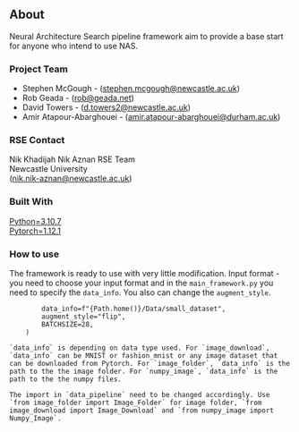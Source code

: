 ## About

Neural Architecture Search pipeline framework aim to provide a base start for anyone who intend to use NAS. 

### Project Team
* Stephen McGough - ([stephen.mcgough@newcastle.ac.uk](mailto:stephen.mcgough@newcastle.ac.uk))
* Rob Geada - ([rob@geada.net](mailto:rob@geada.net))
* David Towers - ([d.towers2@newcastle.ac.uk](mailto:d.towers2@newcastle.ac.uk))
* Amir Atapour-Abarghouei - ([amir.atapour-abarghouei@durham.ac.uk](mailto:amir.atapour-abarghouei@durham.ac.uk))


### RSE Contact
Nik Khadijah Nik Aznan
RSE Team  
Newcastle University  
([nik.nik-aznan@newcastle.ac.uk](mailto:nik.nik-aznan@newcastle.ac.uk))  

### Built With

[Python=3.10.7](https://something.com)  
[Pytorch=1.12.1](https://pytorch.org)  

### How to use
The framework is ready to use with very little modification. 
Input format - you need to choose your input format and in the `main_framework.py` you need to specify the `data_info`. You also can change the `augment_style`.

```data_process = Data_Pipeline(
        data_info=f"{Path.home()}/Data/small_dataset",
        augment_style="flip",
        BATCHSIZE=28,
    )
    
`data_info` is depending on data type used. For `image_download`, `data_info` can be MNIST or fashion_mnist or any image dataset that can be downloaded from Pytorch. For `image_folder`, `data_info` is the path to the the image folder. For `numpy_image`, `data_info` is the path to the the numpy files.

The import in `data_pipeline` need to be changed accordingly. Use `from image_folder import Image_Folder` for image folder, `from image_download import Image_Download` and `from numpy_image import Numpy_Image`.
